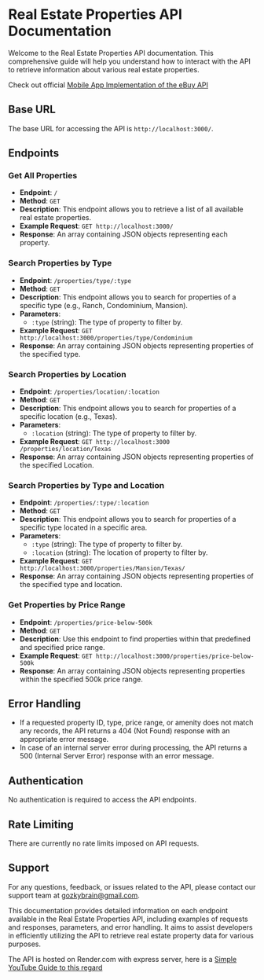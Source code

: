 # Real Estate Properties API Documentation

Welcome to the Real Estate Properties API documentation. This comprehensive guide will help you understand how to interact with the API to retrieve information about various real estate properties.

Check out official [Mobile App Implementation of the eBuy API](https://github.com/Gozkybrain/ebuy-home-purchase)


## Base URL

The base URL for accessing the API is `http://localhost:3000/`.

## Endpoints

### Get All Properties

- **Endpoint**: `/`
- **Method**: `GET`
- **Description**: This endpoint allows you to retrieve a list of all available real estate properties.
- **Example Request**: `GET http://localhost:3000/`
- **Response**: An array containing JSON objects representing each property.

### Search Properties by Type

- **Endpoint**: `/properties/type/:type`
- **Method**: `GET`
- **Description**: This endpoint allows you to search for properties of a specific type (e.g., Ranch, Condominium, Mansion).
- **Parameters**:
  - `:type` (string): The type of property to filter by.
- **Example Request**: `GET http://localhost:3000/properties/type/Condominium`
- **Response**: An array containing JSON objects representing properties of the specified type.


### Search Properties by Location

- **Endpoint**: `/properties/location/:location`
- **Method**: `GET`
- **Description**: This endpoint allows you to search for properties of a specific location (e.g., Texas).
- **Parameters**:
  - `:location` (string): The type of property to filter by.
- **Example Request**: `GET http://localhost:3000 /properties/location/Texas`
- **Response**: An array containing JSON objects representing properties of the specified Location.


### Search Properties by Type and Location

- **Endpoint**: `/properties/:type/:location`
- **Method**: `GET`
- **Description**: This endpoint allows you to search for properties of a specific type located in a specific area.
- **Parameters**:
  - `:type` (string): The type of property to filter by.
  - `:location` (string): The location of property to filter by.
- **Example Request**: `GET http://localhost:3000/properties/Mansion/Texas/`
- **Response**: An array containing JSON objects representing properties of the specified type and location.

### Get Properties by Price Range

- **Endpoint**: `/properties/price-below-500k`
- **Method**: `GET`
- **Description**: Use this endpoint to find properties within that predefined and specified price range.
- **Example Request**: `GET http://localhost:3000/properties/price-below-500k`
- **Response**: An array containing JSON objects representing properties within the specified 500k price range.


## Error Handling

- If a requested property ID, type, price range, or amenity does not match any records, the API returns a 404 (Not Found) response with an appropriate error message.
- In case of an internal server error during processing, the API returns a 500 (Internal Server Error) response with an error message.

## Authentication

No authentication is required to access the API endpoints.

## Rate Limiting

There are currently no rate limits imposed on API requests.

## Support

For any questions, feedback, or issues related to the API, please contact our support team at gozkybrain@gmail.com.

This documentation provides detailed information on each endpoint available in the Real Estate Properties API, including examples of requests and responses, parameters, and error handling. It aims to assist developers in efficiently utilizing the API to retrieve real estate property data for various purposes.

The API is hosted on Render.com with express server, here is a [Simple YouTube Guide to this regard](https://www.youtube.com/watch?v=wN0n2gj0z9o)
